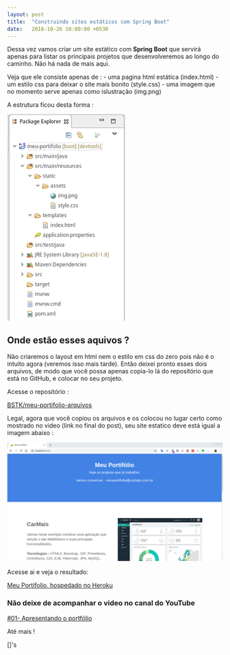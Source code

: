 ```yaml
---
layout: post
title:  "Construindo sites estáticos com Spring Boot"
date:   2018-10-26 10:00:00 +0530
---
```


Dessa vez vamos criar um site estático com **Spring Boot** que servirá apenas para listar os principais projetos que desenvolveremos ao longo do caminho. Não há nada de mais aqui.

Veja que ele consiste apenas de :
    - uma pagina html estática (index.html)
    - um estilo css para deixar o site mais bonito (style.css)
    - uma imagem que no momento serve apenas como islustração (img.png)

A estrutura ficou desta forma :

![estrutura-do-projeto](https://raw.githubusercontent.com/BSTK/bstk.github.io/master/asserts/img/estrutura-do-projeto.png)

## Onde estão esses aquivos ?

Não criaremos o layout em html nem o estilo em css do zero pois não é o intuito agora (veremos isso mais tarde).
Então deixei pronto esses dois arquivos, de modo que você possa apenas copia-lo lá do repositório que está no GitHub, e colocar no seu projeto.

Acesse o repositório :

[BSTK/meu-portifolio-arquivos](https://github.com/BSTK/meu-portifolio-arquivos)


Legal, agora que você copiou os arquivos e os colocou no lugar certo como mostrado no video (link no final do post), seu site estatico deve está igual a imagem abaixo :

![meu-protifolio-localhost](https://raw.githubusercontent.com/BSTK/bstk.github.io/master/asserts/img/meu-protifolio-localhost.png)




Acesse ai e veja o resultado:

[Meu Portifolio, hospedado no Heroku](https://meu-portifolio.herokuapp.com/)


### Não deixe de acompanhar o video no canal do YouTube

[#01- Apresentando o portfólio](https://www.youtube.com/watch?v=DEBsUItDm30)

Até mais !

[]'s